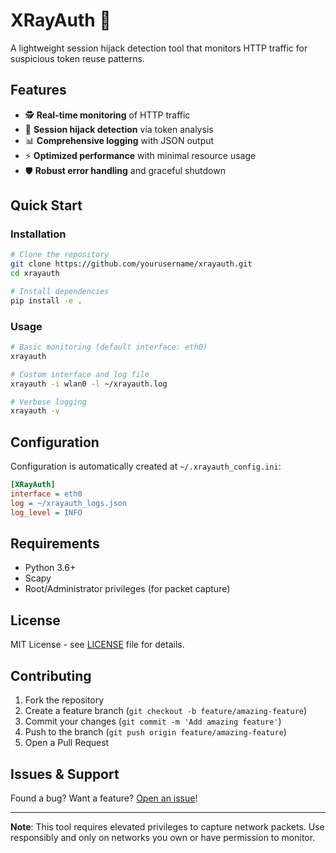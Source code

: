 # XRayAuth 🔐

A lightweight session hijack detection tool that monitors HTTP traffic for suspicious token reuse patterns.

## Features

- 🕵️ **Real-time monitoring** of HTTP traffic
- 🚨 **Session hijack detection** via token analysis
- 📊 **Comprehensive logging** with JSON output
- ⚡ **Optimized performance** with minimal resource usage
- 🛡️ **Robust error handling** and graceful shutdown

## Quick Start

### Installation

```bash
# Clone the repository
git clone https://github.com/yourusername/xrayauth.git
cd xrayauth

# Install dependencies
pip install -e .
```

### Usage

```bash
# Basic monitoring (default interface: eth0)
xrayauth

# Custom interface and log file
xrayauth -i wlan0 -l ~/xrayauth.log

# Verbose logging
xrayauth -v
```

## Configuration

Configuration is automatically created at `~/.xrayauth_config.ini`:

```ini
[XRayAuth]
interface = eth0
log = ~/xrayauth_logs.json
log_level = INFO
```

## Requirements

- Python 3.6+
- Scapy
- Root/Administrator privileges (for packet capture)

## License

MIT License - see [LICENSE](LICENSE) file for details.

## Contributing

1. Fork the repository
2. Create a feature branch (`git checkout -b feature/amazing-feature`)
3. Commit your changes (`git commit -m 'Add amazing feature'`)
4. Push to the branch (`git push origin feature/amazing-feature`)
5. Open a Pull Request

## Issues & Support

Found a bug? Want a feature? [Open an issue](https://github.com/yourusername/xrayauth/issues)!

---

**Note**: This tool requires elevated privileges to capture network packets. Use responsibly and only on networks you own or have permission to monitor. 